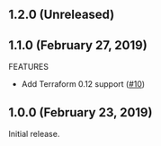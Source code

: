 ## 1.2.0 (Unreleased)
## 1.1.0 (February 27, 2019)

FEATURES

* Add Terraform 0.12 support ([#10](https://github.com/terraform-providers/terraform-provider-tfe/issues/10))

## 1.0.0 (February 23, 2019)

Initial release.
